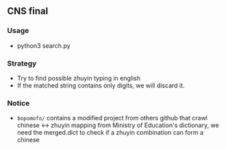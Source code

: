 ## CNS final

### Usage
- python3 search.py

### Strategy
- Try to find possible zhuyin typing in english
- If the matched string contains only digits, we will discard it.

### Notice
- `bopomofo/` contains a modified project from others github that crawl chinese <-> zhuyin mapping from Ministry of Education's dictionary, we need the merged.dict to check if a zhuyin combination can form a chinese

